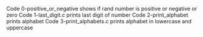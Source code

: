 Code 0-positive_or_negative shows if rand number is positive or negative or zero 
Code 1-last_digit.c prints last digit of number
Code 2-print_alphabet prints alphabet
Code 3-print_alphabets.c prints alphabet in lowercase and uppercase
